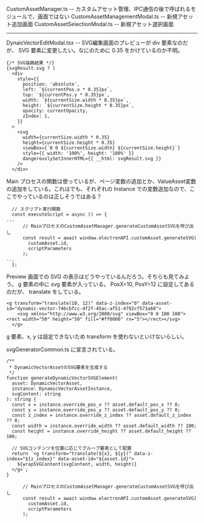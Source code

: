 CustomAssetManager.ts -- カスタムアセット管理、IPC通信の後で呼ばれるモジュールで、画面ではない
CustomAssetManagementModal.ts -- 新規アセット追加画面
CustomAssetSelectionModal.ts -- 新規アセット選択画面

---


DynaicVectorEditModal.tsx -- SVG編集画面のプレビューが div 要素なのだが、 SVG 要素に変更したい。なにのために 0.35 をかけているのか不明。

```
{/* SVG描画結果 */}
{svgResult.svg ? (
  <div
    style={{
      position: 'absolute',
      left: `${currentPos.x * 0.35}px`,
      top: `${currentPos.y * 0.35}px`,
      width: `${currentSize.width * 0.35}px`,
      height: `${currentSize.height * 0.35}px`,
      opacity: currentOpacity,
      zIndex: 1,
    }}
  >
    <svg
      width={currentSize.width * 0.35}
      height={currentSize.height * 0.35}
      viewBox={`0 0 ${currentSize.width} ${currentSize.height}`}
      style={{ width: '100%', height: '100%' }}
      dangerouslySetInnerHTML={{ __html: svgResult.svg }}
    />
  </div>
```

Main プロセスの関数は使っているが、ページ変数の追加とか、ValueAsset変数の追加をしている。これはでも、それぞれの Instance での変数追加なので、ここでやっているのは正しそうではある？

```
  // スクリプト実行関数
  const executeScript = async () => {
...
      // MainプロセスのCustomAssetManager.generateCustomAssetSVGを呼び出し
      const result = await window.electronAPI.customAsset.generateSVG(
        customAsset.id,
        scriptParameters
      );
...
  };
```

Preview 画面での SVG の表示はどうやっているんだろう。そちらも見てみよう。
g 要素の中に svg 要素が入っている。
PosX=10, PosY=12 に設定してあるのだが、
translate をしている。

```
<g transform="translate(10, 12)" data-z-index="0" data-asset-id="dynamic-vector-746cbfcc-4f2f-45ac-af51-4792cf573a68">
    <svg xmlns="http://www.w3.org/2000/svg" viewBox="0 0 100 100"><rect width="50" height="50" fill="#ff0000" rx="5"></rect></svg>
  </g>
```

g 要素、x, y は設定できないため transform を使わないといけないらしい。

svgGeneratorCommon.ts に宣言されている。

```
/**
 * DynamicVectorAssetのSVG要素を生成する
 */
function generateDynamicVectorSVGElement(
  asset: DynamicVectorAsset, 
  instance: DynamicVectorAssetInstance, 
  svgContent: string
): string {
  const x = instance.override_pos_x ?? asset.default_pos_x ?? 0;
  const y = instance.override_pos_y ?? asset.default_pos_y ?? 0;
  const z_index = instance.override_z_index ?? asset.default_z_index ?? 0;
  const width = instance.override_width ?? asset.default_width ?? 100;
  const height = instance.override_height ?? asset.default_height ?? 100;
  
  // SVGコンテンツを位置に応じてグループ要素として配置
  return `<g transform="translate(${x}, ${y})" data-z-index="${z_index}" data-asset-id="${asset.id}">
    ${wrapSVGContent(svgContent, width, height)}
  </g>`;
}
```


```
      // MainプロセスのCustomAssetManager.generateCustomAssetSVGを呼び出し
      const result = await window.electronAPI.customAsset.generateSVG(
        customAsset.id,
        scriptParameters
      );
```
